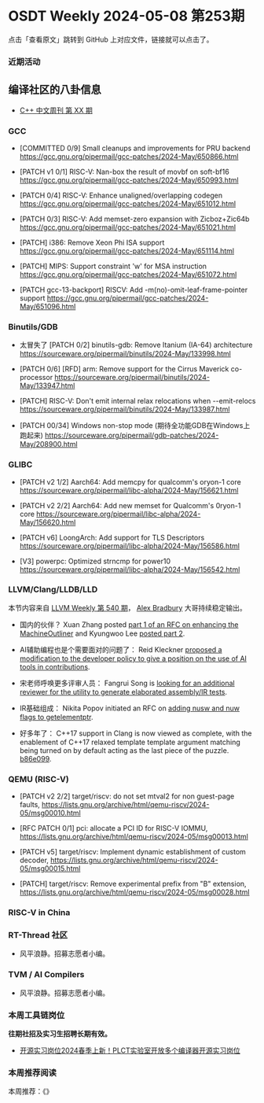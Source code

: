 # OSDT Weekly 2024-05-08 第253期

点击「查看原文」跳转到 GitHub 上对应文件，链接就可以点击了。

### 近期活动

## 编译社区的八卦信息

- [C++ 中文周刊 第 XX 期]()

### GCC

- [COMMITTED 0/9] Small cleanups and improvements for PRU backend
  https://gcc.gnu.org/pipermail/gcc-patches/2024-May/650866.html

- [PATCH v1 0/1] RISC-V: Nan-box the result of movbf on soft-bf16
   https://gcc.gnu.org/pipermail/gcc-patches/2024-May/650993.html

- [PATCH 0/4] RISC-V: Enhance unaligned/overlapping codegen
   https://gcc.gnu.org/pipermail/gcc-patches/2024-May/651012.html

- [PATCH 0/3] RISC-V: Add memset-zero expansion with Zicboz+Zic64b
   https://gcc.gnu.org/pipermail/gcc-patches/2024-May/651021.html

- [PATCH] i386: Remove Xeon Phi ISA support
   https://gcc.gnu.org/pipermail/gcc-patches/2024-May/651114.html

- [PATCH] MIPS: Support constraint 'w' for MSA instruction
   https://gcc.gnu.org/pipermail/gcc-patches/2024-May/651072.html

- [PATCH gcc-13-backport] RISCV: Add -m(no)-omit-leaf-frame-pointer support
   https://gcc.gnu.org/pipermail/gcc-patches/2024-May/651096.html

### Binutils/GDB

- 太冒失了 [PATCH 0/2] binutils-gdb: Remove Itanium (IA-64) architecture
  https://sourceware.org/pipermail/binutils/2024-May/133998.html

- [PATCH 0/6] [RFD] arm: Remove support for the Cirrus Maverick co-processor
  https://sourceware.org/pipermail/binutils/2024-May/133947.html

- [PATCH] RISC-V: Don't emit internal relax relocations when --emit-relocs
  https://sourceware.org/pipermail/binutils/2024-May/133987.html

- [PATCH 00/34] Windows non-stop mode (期待全功能GDB在Windows上跑起来)
  https://sourceware.org/pipermail/gdb-patches/2024-May/208900.html

### GLIBC


- [PATCH v2 1/2] Aarch64: Add memcpy for qualcomm's oryon-1 core
   https://sourceware.org/pipermail/libc-alpha/2024-May/156621.html

- [PATCH v2 2/2] Aarch64: Add new memset for Qualcomm's 0ryon-1 core
   https://sourceware.org/pipermail/libc-alpha/2024-May/156620.html

- [PATCH v6] LoongArch: Add support for TLS Descriptors
   https://sourceware.org/pipermail/libc-alpha/2024-May/156586.html

- [V3] powerpc: Optimized strncmp for power10
  https://sourceware.org/pipermail/libc-alpha/2024-May/156542.html

### LLVM/Clang/LLDB/LLD

本节内容来自 [LLVM Weekly 第 540 期](http://llvmweekly.org/issue/540)， [Alex Bradbury](https://www.linkedin.com/in/alex-bradbury/) 大哥持续稳定输出。

* 国内的伙伴？ Xuan Zhang posted [part 1 of an RFC on enhancing the MachineOutliner](https://discourse.llvm.org/t/rfc-enhanced-machine-outliner-part-1-fulllto-part-2-thinlto-nolto-to-come/78732) and Kyungwoo Lee [posted part 2](https://discourse.llvm.org/t/rfc-enhanced-machine-outliner-part-2-thinlto-nolto/78753).

* AI辅助编程也是个需要面对的问题了： Reid Kleckner [proposed a modification to the developer policy to give a position on the use of AI tools in contributions](https://discourse.llvm.org/t/rfc-define-policy-on-ai-tool-usage-in-contributions/78758).

* 宋老师呼唤更多评审人员： Fangrui Song is [looking for an additional reviewer for the utility to generate elaborated assembly/IR tests](https://discourse.llvm.org/t/utility-to-generate-elaborated-assembly-ir-tests/78408).

* IR基础组成： Nikita Popov initiated an RFC on [adding nusw and nuw flags to getelementptr](https://discourse.llvm.org/t/rfc-add-nusw-and-nuw-flags-for-getelementptr/78672).

* 好多年了： C++17 support in Clang is now viewed as complete, with the enablement of C++17 relaxed template template argument matching being turned on by default acting as the last piece of the puzzle.
  [b86e099](https://github.com/llvm/llvm-project/commit/b86e0992bfa6).

### QEMU (RISC-V)

- [PATCH v2 2/2] target/riscv: do not set mtval2 for non guest-page faults,
  https://lists.gnu.org/archive/html/qemu-riscv/2024-05/msg00010.html

- [RFC PATCH 0/1] pci: allocate a PCI ID for RISC-V IOMMU,
  https://lists.gnu.org/archive/html/qemu-riscv/2024-05/msg00013.html

- [PATCH v5] target/riscv: Implement dynamic establishment of custom decoder,
  https://lists.gnu.org/archive/html/qemu-riscv/2024-05/msg00015.html

- [PATCH] target/riscv: Remove experimental prefix from "B" extension,
  https://lists.gnu.org/archive/html/qemu-riscv/2024-05/msg00028.html

### RISC-V in China

### RT-Thread 社区

- 风平浪静。招募志愿者小编。

### TVM / AI Compilers

- 风平浪静。招募志愿者小编。

### 本周工具链岗位

**往期社招及实习生招聘长期有效。**

- [开源实习岗位2024春季上新！PLCT实验室开放多个编译器开源实习岗位](https://mp.weixin.qq.com/s/D-l7hE2S-21NCAZsVqPzMA)

### 本周推荐阅读

本周推荐：《》
